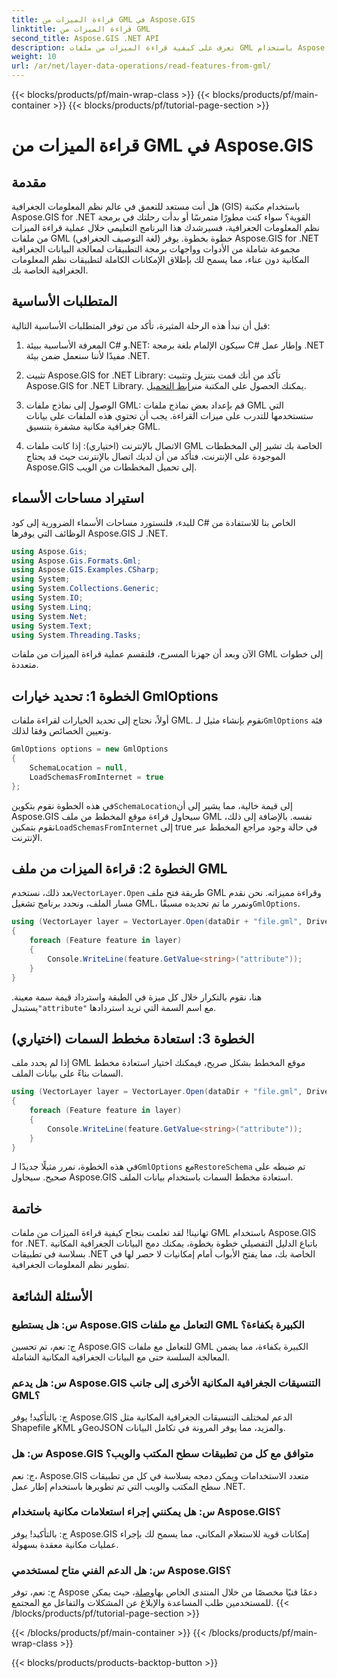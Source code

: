 ```yaml
---
title: قراءة الميزات من GML في Aspose.GIS
linktitle: قراءة الميزات من GML
second_title: Aspose.GIS .NET API
description: تعرف على كيفية قراءة الميزات من ملفات GML باستخدام Aspose.GIS لـ .NET. برنامج تعليمي شامل لمطوري نظم المعلومات الجغرافية.
weight: 10
url: /ar/net/layer-data-operations/read-features-from-gml/
---
```


{{< blocks/products/pf/main-wrap-class >}}
{{< blocks/products/pf/main-container >}}
{{< blocks/products/pf/tutorial-page-section >}}

# قراءة الميزات من GML في Aspose.GIS

## مقدمة

هل أنت مستعد للتعمق في عالم نظم المعلومات الجغرافية (GIS) باستخدام مكتبة Aspose.GIS for .NET القوية؟ سواء كنت مطورًا متمرسًا أو بدأت رحلتك في برمجة نظم المعلومات الجغرافية، فسيرشدك هذا البرنامج التعليمي خلال عملية قراءة الميزات من ملفات GML (لغة التوصيف الجغرافي) خطوة بخطوة. يوفر Aspose.GIS for .NET مجموعة شاملة من الأدوات وواجهات برمجة التطبيقات لمعالجة البيانات الجغرافية المكانية دون عناء، مما يسمح لك بإطلاق الإمكانات الكاملة لتطبيقات نظم المعلومات الجغرافية الخاصة بك.

## المتطلبات الأساسية

قبل أن نبدأ هذه الرحلة المثيرة، تأكد من توفر المتطلبات الأساسية التالية:

1. المعرفة الأساسية ببيئة C# و.NET: سيكون الإلمام بلغة برمجة C# وإطار عمل .NET مفيدًا لأننا سنعمل ضمن بيئة .NET.

2. تثبيت Aspose.GIS for .NET Library: تأكد من أنك قمت بتنزيل وتثبيت Aspose.GIS for .NET Library. يمكنك الحصول على المكتبة من[رابط التحميل](https://releases.aspose.com/gis/net/).

3. الوصول إلى نماذج ملفات GML: قم بإعداد بعض نماذج ملفات GML التي ستستخدمها للتدرب على ميزات القراءة. يجب أن تحتوي هذه الملفات على بيانات جغرافية مكانية مشفرة بتنسيق GML.

4. الاتصال بالإنترنت (اختياري): إذا كانت ملفات GML الخاصة بك تشير إلى المخططات الموجودة على الإنترنت، فتأكد من أن لديك اتصال بالإنترنت حيث قد يحتاج Aspose.GIS إلى تحميل المخططات من الويب.

## استيراد مساحات الأسماء

للبدء، فلنستورد مساحات الأسماء الضرورية إلى كود C# الخاص بنا للاستفادة من الوظائف التي يوفرها Aspose.GIS لـ .NET.

```csharp
using Aspose.Gis;
using Aspose.Gis.Formats.Gml;
using Aspose.GIS.Examples.CSharp;
using System;
using System.Collections.Generic;
using System.IO;
using System.Linq;
using System.Net;
using System.Text;
using System.Threading.Tasks;
```

الآن وبعد أن جهزنا المسرح، فلنقسم عملية قراءة الميزات من ملفات GML إلى خطوات متعددة.

## الخطوة 1: تحديد خيارات GmlOptions

 أولاً، نحتاج إلى تحديد الخيارات لقراءة ملفات GML. نقوم بإنشاء مثيل لـ`GmlOptions` فئة وتعيين الخصائص وفقا لذلك.

```csharp
GmlOptions options = new GmlOptions
{
    SchemaLocation = null,
    LoadSchemasFromInternet = true
};
```

 في هذه الخطوة نقوم بتكوين`SchemaLocation`إلى قيمة خالية، مما يشير إلى أن Aspose.GIS سيحاول قراءة موقع المخطط من ملف GML نفسه. بالإضافة إلى ذلك، نقوم بتمكين`LoadSchemasFromInternet` إلى true في حالة وجود مراجع المخطط عبر الإنترنت.

## الخطوة 2: قراءة الميزات من ملف GML

 بعد ذلك، نستخدم`VectorLayer.Open` طريقة فتح ملف GML وقراءة مميزاته. نحن نقدم مسار الملف، ونحدد برنامج تشغيل GML، ونمرر ما تم تحديده مسبقًا`GmlOptions`.

```csharp
using (VectorLayer layer = VectorLayer.Open(dataDir + "file.gml", Drivers.Gml, options))
{
    foreach (Feature feature in layer)
    {
        Console.WriteLine(feature.GetValue<string>("attribute"));
    }
}
```

 هنا، نقوم بالتكرار خلال كل ميزة في الطبقة واسترداد قيمة سمة معينة. يستبدل`"attribute"` مع اسم السمة التي تريد استردادها.

## الخطوة 3: استعادة مخطط السمات (اختياري)

إذا لم يحدد ملف GML موقع المخطط بشكل صريح، فيمكنك اختيار استعادة مخطط السمات بناءً على بيانات الملف.

```csharp
using (VectorLayer layer = VectorLayer.Open(dataDir + "file.gml", Drivers.Gml, new GmlOptions(){RestoreSchema = true}))
{
    foreach (Feature feature in layer)
    {
        Console.WriteLine(feature.GetValue<string>("attribute"));
    }
}
```

 في هذه الخطوة، نمرر مثيلًا جديدًا لـ`GmlOptions` مع`RestoreSchema` تم ضبطه على صحيح. سيحاول Aspose.GIS استعادة مخطط السمات باستخدام بيانات الملف.

## خاتمة

تهانينا! لقد تعلمت بنجاح كيفية قراءة الميزات من ملفات GML باستخدام Aspose.GIS for .NET. باتباع الدليل التفصيلي خطوة بخطوة، يمكنك دمج البيانات الجغرافية المكانية بسلاسة في تطبيقات .NET الخاصة بك، مما يفتح الأبواب أمام إمكانيات لا حصر لها في تطوير نظم المعلومات الجغرافية.

## الأسئلة الشائعة

### س: هل يستطيع Aspose.GIS التعامل مع ملفات GML الكبيرة بكفاءة؟

ج: نعم، تم تحسين Aspose.GIS للتعامل مع ملفات GML الكبيرة بكفاءة، مما يضمن المعالجة السلسة حتى مع البيانات الجغرافية المكانية الشاملة.

### س: هل يدعم Aspose.GIS التنسيقات الجغرافية المكانية الأخرى إلى جانب GML؟

ج: بالتأكيد! يوفر Aspose.GIS الدعم لمختلف التنسيقات الجغرافية المكانية مثل Shapefile وKML وGeoJSON والمزيد، مما يوفر المرونة في تكامل البيانات.

### س: هل Aspose.GIS متوافق مع كل من تطبيقات سطح المكتب والويب؟

ج: نعم، Aspose.GIS متعدد الاستخدامات ويمكن دمجه بسلاسة في كل من تطبيقات سطح المكتب والويب التي تم تطويرها باستخدام إطار عمل .NET.

### س: هل يمكنني إجراء استعلامات مكانية باستخدام Aspose.GIS؟

ج: بالتأكيد! يوفر Aspose.GIS إمكانات قوية للاستعلام المكاني، مما يسمح لك بإجراء عمليات مكانية معقدة بسهولة.

### س: هل الدعم الفني متاح لمستخدمي Aspose.GIS؟

 ج: نعم، توفر Aspose دعمًا فنيًا مخصصًا من خلال المنتدى الخاص بها[وصلة]( https://forum.aspose.com/c/gis/33)، حيث يمكن للمستخدمين طلب المساعدة والإبلاغ عن المشكلات والتفاعل مع المجتمع.
{{< /blocks/products/pf/tutorial-page-section >}}

{{< /blocks/products/pf/main-container >}}
{{< /blocks/products/pf/main-wrap-class >}}

{{< blocks/products/products-backtop-button >}}
